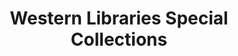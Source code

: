 ---
layout: repo
title: "Western Libraries Special Collections"
id: 25121
permalink: repos/25121/
---